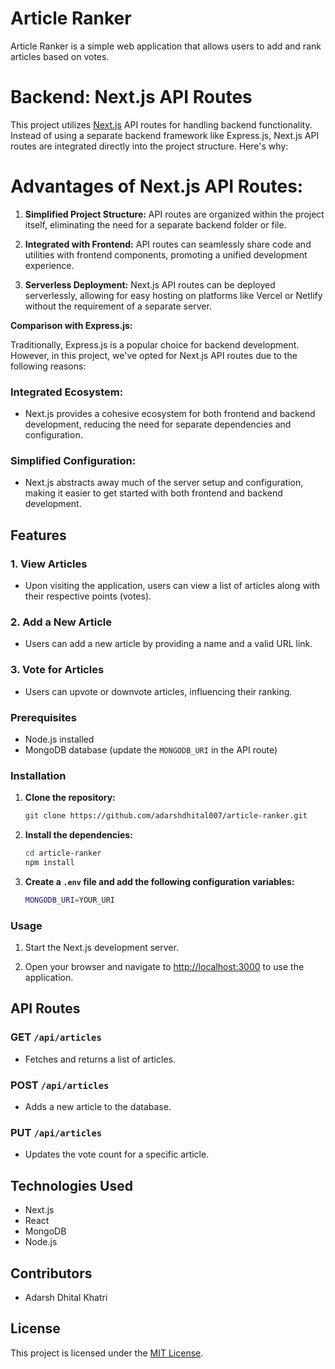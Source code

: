 # Article Ranker

Article Ranker is a simple web application that allows users to add and rank articles based on votes.

# Backend: Next.js API Routes

This project utilizes [Next.js](https://nextjs.org/) API routes for handling backend functionality. Instead of using a separate backend framework like Express.js, Next.js API routes are integrated directly into the project structure. Here's why:

# Advantages of Next.js API Routes:

1. **Simplified Project Structure:**
    API routes are organized within the project itself, eliminating the need for a separate backend folder or file.

2. **Integrated with Frontend:**
    API routes can seamlessly share code and utilities with frontend components, promoting a unified development experience.

3. **Serverless Deployment:**
    Next.js API routes can be deployed serverlessly, allowing for easy hosting on platforms like Vercel or Netlify without the requirement of a separate server.

**Comparison with Express.js:**

Traditionally, Express.js is a popular choice for backend development. However, in this project, we've opted for Next.js API routes due to the following reasons:

### Integrated Ecosystem:
   - Next.js provides a cohesive ecosystem for both frontend and backend development, reducing the need for separate dependencies and configuration.

### Simplified Configuration:
   - Next.js abstracts away much of the server setup and configuration, making it easier to get started with both frontend and backend development.

## Features

### 1. View Articles

- Upon visiting the application, users can view a list of articles along with their respective points (votes).

### 2. Add a New Article

- Users can add a new article by providing a name and a valid URL link.

### 3. Vote for Articles

- Users can upvote or downvote articles, influencing their ranking.


### Prerequisites

- Node.js installed
- MongoDB database (update the `MONGODB_URI` in the API route)

### Installation

1. **Clone the repository:**

   ```bash
   git clone https://github.com/adarshdhital007/article-ranker.git
   ```

2. **Install the dependencies:**

   ```bash
   cd article-ranker
   npm install
   ```

3. **Create a `.env` file and add the following configuration variables:**

   ```bash
   MONGODB_URI=YOUR_URI
   ```

### Usage

1. Start the Next.js development server.

2. Open your browser and navigate to [http://localhost:3000](http://localhost:3000) to use the application.

## API Routes

### GET `/api/articles`

- Fetches and returns a list of articles.

### POST `/api/articles`

- Adds a new article to the database.

### PUT `/api/articles`

- Updates the vote count for a specific article.

## Technologies Used

- Next.js
- React
- MongoDB
- Node.js

## Contributors

- Adarsh Dhital Khatri

## License

This project is licensed under the [MIT License](LICENSE).
